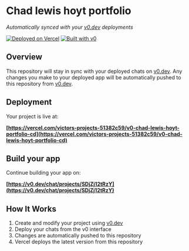 # Chad lewis hoyt portfolio

*Automatically synced with your [v0.dev](https://v0.dev) deployments*

[![Deployed on Vercel](https://img.shields.io/badge/Deployed%20on-Vercel-black?style=for-the-badge&logo=vercel)](https://vercel.com/victors-projects-51382c59/v0-chad-lewis-hoyt-portfolio-cd)
[![Built with v0](https://img.shields.io/badge/Built%20with-v0.dev-black?style=for-the-badge)](https://v0.dev/chat/projects/SDjZj12tRzY)

## Overview

This repository will stay in sync with your deployed chats on [v0.dev](https://v0.dev).
Any changes you make to your deployed app will be automatically pushed to this repository from [v0.dev](https://v0.dev).

## Deployment

Your project is live at:

**[https://vercel.com/victors-projects-51382c59/v0-chad-lewis-hoyt-portfolio-cd](https://vercel.com/victors-projects-51382c59/v0-chad-lewis-hoyt-portfolio-cd)**

## Build your app

Continue building your app on:

**[https://v0.dev/chat/projects/SDjZj12tRzY](https://v0.dev/chat/projects/SDjZj12tRzY)**

## How It Works

1. Create and modify your project using [v0.dev](https://v0.dev)
2. Deploy your chats from the v0 interface
3. Changes are automatically pushed to this repository
4. Vercel deploys the latest version from this repository